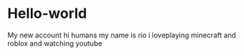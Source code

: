 # Hello-world
My new account
hi humans 
my name is rio i loveplaying minecraft and roblox and watching youtube
